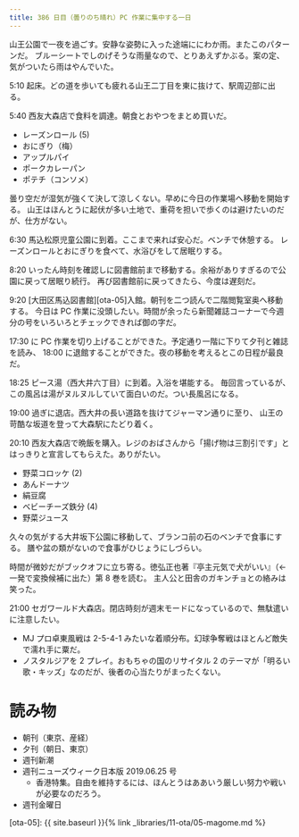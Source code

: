 ```yaml
---
title: 386 日目（曇りのち晴れ）PC 作業に集中する一日
---
```


山王公園で一夜を過ごす。安静な姿勢に入った途端ににわか雨。またこのパターンだ。
ブルーシートでしのげそうな雨量なので、とりあえずかぶる。案の定、気がついたら雨はやんでいた。

5:10 起床。どの道を歩いても疲れる山王二丁目を東に抜けて、駅周辺部に出る。

5:40 西友大森店で食料を調達。朝食とおやつをまとめ買いだ。
* レーズンロール (5)
* おにぎり（梅）
* アップルパイ
* ポークカレーパン
* ポテチ（コンソメ）

曇り空だが湿気が強くて決して涼しくない。早めに今日の作業場へ移動を開始する。
山王はほんとうに起伏が多い土地で、重荷を担いで歩くのは避けたいのだが、仕方がない。

6:30 馬込松原児童公園に到着。ここまで来れば安心だ。ベンチで休憩する。
レーズンロールとおにぎりを食べて、水浴びをして居眠りする。

8:20 いったん時刻を確認しに図書館前まで移動する。余裕がありすぎるので公園に戻って居眠り続行。
再び図書館前に戻ってきたら、今度は遅刻だ。

9:20 [大田区馬込図書館][ota-05]入館。朝刊を二つ読んで二階閲覧室奥へ移動する。
今日は PC 作業に没頭したい。時間が余ったら新聞雑誌コーナーで今週分の号をいろいろとチェックできれば御の字だ。


17:30 に PC 作業を切り上げることができた。予定通り一階に下りて夕刊と雑誌を読み、
18:00 に退館することができた。夜の移動を考えるとこの日程が最良だ。

18:25 ピース湯（西大井六丁目）に到着。入浴を堪能する。
毎回言っているが、この風呂は湯がヌルヌルしていて面白いのだ。つい長風呂になる。

19:00 過ぎに退店。西大井の長い道路を抜けてジャーマン通りに至り、
山王の苛酷な坂道を登って大森駅にたどり着く。

20:10 西友大森店で晩飯を購入。レジのおばさんから「揚げ物は三割引です」とはっきりと宣言してもらえた。ありがたい。
* 野菜コロッケ (2)
* あんドーナツ
* 絹豆腐
* ベビーチーズ鉄分 (4)
* 野菜ジュース

久々の気がする大井坂下公園に移動して、ブランコ前の石のベンチで食事にする。
膳や盆の類がないので食事がひじょうにしづらい。

時間が微妙だがブックオフに立ち寄る。徳弘正也著『亭主元気で犬がいい』（←一発で変換候補に出た）第 8 巻を読む。
主人公と田舎のガキンチョとの絡みは笑った。

21:00 セガワールド大森店。閉店時刻が週末モードになっているので、無駄遣いに注意したい。
* MJ プロ卓東風戦は 2-5-4-1 みたいな着順分布。幻球争奪戦はほとんど敵失で濡れ手に粟だ。
* ノスタルジアを 2 プレイ。おもちゃの国のリサイタル 2 のテーマが「明るい歌・キッズ」なのだが、後者の心当たりがまったくない。

# 読み物

* 朝刊（東京、産経）
* 夕刊（朝日、東京）
* 週刊新潮
* 週刊ニューズウィーク日本版 2019.06.25 号
  * 香港特集。自由を維持するには、ほんとうはああいう厳しい努力や戦いが必要なのだろう。
* 週刊金曜日

[ota-05]: {{ site.baseurl }}{% link _libraries/11-ota/05-magome.md %}

